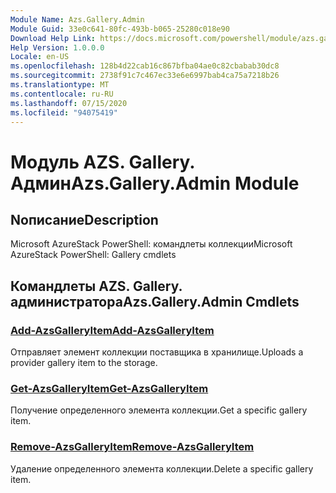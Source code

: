 ```yaml
---
Module Name: Azs.Gallery.Admin
Module Guid: 33e0c641-80fc-493b-b065-25280c018e90
Download Help Link: https://docs.microsoft.com/powershell/module/azs.gallery.admin
Help Version: 1.0.0.0
Locale: en-US
ms.openlocfilehash: 128b4d22cab16c867bfba04ae0c82cbabab30dc8
ms.sourcegitcommit: 2738f91c7c467ec33e6e6997bab4ca75a7218b26
ms.translationtype: MT
ms.contentlocale: ru-RU
ms.lasthandoff: 07/15/2020
ms.locfileid: "94075419"
---
```

# <span data-ttu-id="f5dd3-101">Модуль AZS. Gallery. Админ</span><span class="sxs-lookup"><span data-stu-id="f5dd3-101">Azs.Gallery.Admin Module</span></span>
## <span data-ttu-id="f5dd3-102">Nописание</span><span class="sxs-lookup"><span data-stu-id="f5dd3-102">Description</span></span>
<span data-ttu-id="f5dd3-103">Microsoft AzureStack PowerShell: командлеты коллекции</span><span class="sxs-lookup"><span data-stu-id="f5dd3-103">Microsoft AzureStack PowerShell: Gallery cmdlets</span></span>

## <span data-ttu-id="f5dd3-104">Командлеты AZS. Gallery. администратора</span><span class="sxs-lookup"><span data-stu-id="f5dd3-104">Azs.Gallery.Admin Cmdlets</span></span>
### [<span data-ttu-id="f5dd3-105">Add-AzsGalleryItem</span><span class="sxs-lookup"><span data-stu-id="f5dd3-105">Add-AzsGalleryItem</span></span>](Add-AzsGalleryItem.md)
<span data-ttu-id="f5dd3-106">Отправляет элемент коллекции поставщика в хранилище.</span><span class="sxs-lookup"><span data-stu-id="f5dd3-106">Uploads a provider gallery item to the storage.</span></span>

### [<span data-ttu-id="f5dd3-107">Get-AzsGalleryItem</span><span class="sxs-lookup"><span data-stu-id="f5dd3-107">Get-AzsGalleryItem</span></span>](Get-AzsGalleryItem.md)
<span data-ttu-id="f5dd3-108">Получение определенного элемента коллекции.</span><span class="sxs-lookup"><span data-stu-id="f5dd3-108">Get a specific gallery item.</span></span>

### [<span data-ttu-id="f5dd3-109">Remove-AzsGalleryItem</span><span class="sxs-lookup"><span data-stu-id="f5dd3-109">Remove-AzsGalleryItem</span></span>](Remove-AzsGalleryItem.md)
<span data-ttu-id="f5dd3-110">Удаление определенного элемента коллекции.</span><span class="sxs-lookup"><span data-stu-id="f5dd3-110">Delete a specific gallery item.</span></span>

